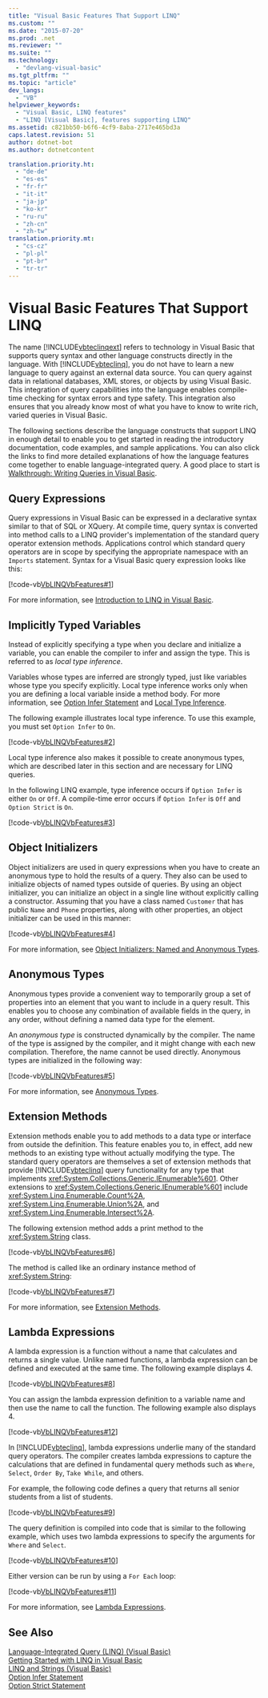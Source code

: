 ```yaml
---
title: "Visual Basic Features That Support LINQ"
ms.custom: ""
ms.date: "2015-07-20"
ms.prod: .net
ms.reviewer: ""
ms.suite: ""
ms.technology: 
  - "devlang-visual-basic"
ms.tgt_pltfrm: ""
ms.topic: "article"
dev_langs: 
  - "VB"
helpviewer_keywords: 
  - "Visual Basic, LINQ features"
  - "LINQ [Visual Basic], features supporting LINQ"
ms.assetid: c821bb50-b6f6-4cf9-8aba-2717e465bd3a
caps.latest.revision: 51
author: dotnet-bot
ms.author: dotnetcontent

translation.priority.ht: 
  - "de-de"
  - "es-es"
  - "fr-fr"
  - "it-it"
  - "ja-jp"
  - "ko-kr"
  - "ru-ru"
  - "zh-cn"
  - "zh-tw"
translation.priority.mt: 
  - "cs-cz"
  - "pl-pl"
  - "pt-br"
  - "tr-tr"
---
```

# Visual Basic Features That Support LINQ
The name [!INCLUDE[vbteclinqext](~/includes/vbteclinqext-md.md)] refers to technology in Visual Basic that supports query syntax and other language constructs directly in the language. With [!INCLUDE[vbteclinq](~/includes/vbteclinq-md.md)], you do not have to learn a new language to query against an external data source. You can query against data in relational databases, XML stores, or objects by using Visual Basic. This integration of query capabilities into the language enables compile-time checking for syntax errors and type safety. This integration also ensures that you already know most of what you have to know to write rich, varied queries in Visual Basic.  
  
 The following sections describe the language constructs that support LINQ in enough detail to enable you to get started in reading the introductory documentation, code examples, and sample applications. You can also click the links to find more detailed explanations of how the language features come together to enable language-integrated query. A good place to start is [Walkthrough: Writing Queries in Visual Basic](../../../../visual-basic/programming-guide/concepts/linq/walkthrough-writing-queries.md).  
  
## Query Expressions  
 Query expressions in Visual Basic can be expressed in a declarative syntax similar to that of SQL or XQuery. At compile time, query syntax is converted into method calls to a LINQ provider's implementation of the standard query operator extension methods. Applications control which standard query operators are in scope by specifying the appropriate namespace with an `Imports` statement. Syntax for a Visual Basic query expression looks like this:  
  
 [!code-vb[VbLINQVbFeatures#1](../../../../visual-basic/programming-guide/concepts/linq/codesnippet/VisualBasic/features-that-support-linq_1.vb)]  
  
 For more information, see [Introduction to LINQ in Visual Basic](../../../../visual-basic/programming-guide/language-features/linq/introduction-to-linq.md).  
  
## Implicitly Typed Variables  
 Instead of explicitly specifying a type when you declare and initialize a variable, you can enable the compiler to infer and assign the type. This is referred to as *local type inference*.  
  
 Variables whose types are inferred are strongly typed, just like variables whose type you specify explicitly. Local type inference works only when you are defining a local variable inside a method body. For more information, see [Option Infer Statement](../../../../visual-basic/language-reference/statements/option-infer-statement.md) and [Local Type Inference](../../../../visual-basic/programming-guide/language-features/variables/local-type-inference.md).  
  
 The following example illustrates local type inference. To use this example, you must set `Option Infer` to `On`.  
  
 [!code-vb[VbLINQVbFeatures#2](../../../../visual-basic/programming-guide/concepts/linq/codesnippet/VisualBasic/features-that-support-linq_2.vb)]  
  
 Local type inference also makes it possible to create anonymous types, which are described later in this section and are necessary for LINQ queries.  
  
 In the following LINQ example, type inference occurs if `Option Infer` is either `On` or `Off`. A compile-time error occurs if `Option Infer` is `Off` and `Option Strict` is `On`.  
  
 [!code-vb[VbLINQVbFeatures#3](../../../../visual-basic/programming-guide/concepts/linq/codesnippet/VisualBasic/features-that-support-linq_3.vb)]  
  
## Object Initializers  
 Object initializers are used in query expressions when you have to create an anonymous type to hold the results of a query. They also can be used to initialize objects of named types outside of queries. By using an object initializer, you can initialize an object in a single line without explicitly calling a constructor. Assuming that you have a class named `Customer` that has public `Name` and `Phone` properties, along with other properties, an object initializer can be used in this manner:  
  
 [!code-vb[VbLINQVbFeatures#4](../../../../visual-basic/programming-guide/concepts/linq/codesnippet/VisualBasic/features-that-support-linq_4.vb)]  
  
 For more information, see [Object Initializers: Named and Anonymous Types](../../../../visual-basic/programming-guide/language-features/objects-and-classes/object-initializers-named-and-anonymous-types.md).  
  
## Anonymous Types  
 Anonymous types provide a convenient way to temporarily group a set of properties into an element that you want to include in a query result. This enables you to choose any combination of available fields in the query, in any order, without defining a named data type for the element.  
  
 An *anonymous type* is constructed dynamically by the compiler. The name of the type is assigned by the compiler, and it might change with each new compilation. Therefore, the name cannot be used directly. Anonymous types are initialized in the following way:  
  
 [!code-vb[VbLINQVbFeatures#5](../../../../visual-basic/programming-guide/concepts/linq/codesnippet/VisualBasic/features-that-support-linq_5.vb)]  
  
 For more information, see [Anonymous Types](../../../../visual-basic/programming-guide/language-features/objects-and-classes/anonymous-types.md).  
  
## Extension Methods  
 Extension methods enable you to add methods to a data type or interface from outside the definition. This feature enables you to, in effect, add new methods to an existing type without actually modifying the type. The standard query operators are themselves a set of extension methods that provide [!INCLUDE[vbteclinq](~/includes/vbteclinq-md.md)] query functionality for any type that implements <xref:System.Collections.Generic.IEnumerable%601>. Other extensions to <xref:System.Collections.Generic.IEnumerable%601> include <xref:System.Linq.Enumerable.Count%2A>, <xref:System.Linq.Enumerable.Union%2A>, and <xref:System.Linq.Enumerable.Intersect%2A>.  
  
 The following extension method adds a print method to the <xref:System.String> class.  
  
 [!code-vb[VbLINQVbFeatures#6](../../../../visual-basic/programming-guide/concepts/linq/codesnippet/VisualBasic/features-that-support-linq_6.vb)]  
  
 The method is called like an ordinary instance method of <xref:System.String>:  
  
 [!code-vb[VbLINQVbFeatures#7](../../../../visual-basic/programming-guide/concepts/linq/codesnippet/VisualBasic/features-that-support-linq_7.vb)]  
  
 For more information, see [Extension Methods](../../../../visual-basic/programming-guide/language-features/procedures/extension-methods.md).  
  
## Lambda Expressions  
 A lambda expression is a function without a name that calculates and returns a single value. Unlike named functions, a lambda expression can be defined and executed at the same time. The following example displays 4.  
  
 [!code-vb[VbLINQVbFeatures#8](../../../../visual-basic/programming-guide/concepts/linq/codesnippet/VisualBasic/features-that-support-linq_8.vb)]  
  
 You can assign the lambda expression definition to a variable name and then use the name to call the function. The following example also displays 4.  
  
 [!code-vb[VbLINQVbFeatures#12](../../../../visual-basic/programming-guide/concepts/linq/codesnippet/VisualBasic/features-that-support-linq_9.vb)]  
  
 In [!INCLUDE[vbteclinq](~/includes/vbteclinq-md.md)], lambda expressions underlie many of the standard query operators. The compiler creates lambda expressions to capture the calculations that are defined in fundamental query methods such as `Where`, `Select`, `Order By`, `Take While`, and others.  
  
 For example, the following code defines a query that returns all senior students from a list of students.  
  
 [!code-vb[VbLINQVbFeatures#9](../../../../visual-basic/programming-guide/concepts/linq/codesnippet/VisualBasic/features-that-support-linq_10.vb)]  
  
 The query definition is compiled into code that is similar to the following example, which uses two lambda expressions to specify the arguments for `Where` and `Select`.  
  
 [!code-vb[VbLINQVbFeatures#10](../../../../visual-basic/programming-guide/concepts/linq/codesnippet/VisualBasic/features-that-support-linq_11.vb)]  
  
 Either version can be run by using a `For Each` loop:  
  
 [!code-vb[VbLINQVbFeatures#11](../../../../visual-basic/programming-guide/concepts/linq/codesnippet/VisualBasic/features-that-support-linq_12.vb)]  
  
 For more information, see [Lambda Expressions](../../../../visual-basic/programming-guide/language-features/procedures/lambda-expressions.md).  
  
## See Also  
 [Language-Integrated Query (LINQ) (Visual Basic)](../../../../visual-basic/programming-guide/concepts/linq/index.md)   
 [Getting Started with LINQ in Visual Basic](../../../../visual-basic/programming-guide/concepts/linq/getting-started-with-linq.md)   
 [LINQ and Strings (Visual Basic)](../../../../visual-basic/programming-guide/concepts/linq/linq-and-strings.md)   
 [Option Infer Statement](../../../../visual-basic/language-reference/statements/option-infer-statement.md)   
 [Option Strict Statement](../../../../visual-basic/language-reference/statements/option-strict-statement.md)
